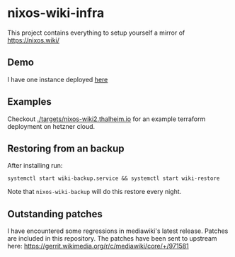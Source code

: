 # nixos-wiki-infra

This project contains everything to setup yourself a mirror of https://nixos.wiki/

## Demo

I have one instance deployed [here](https://nixos-wiki.thalheim.io/wiki/Main_Page)

## Examples

Checkout [./targets/nixos-wiki2.thalheim.io]() for an example terraform deployment on hetzner cloud.

## Restoring from an backup

After installing run:

```
systemctl start wiki-backup.service && systemctl start wiki-restore
```

Note that `nixos-wiki-backup` will do this restore every night.

## Outstanding patches

I have encountered some regressions in mediawiki's latest release.
Patches are included in this repository.
The patches have been sent to upstream here: https://gerrit.wikimedia.org/r/c/mediawiki/core/+/971581
